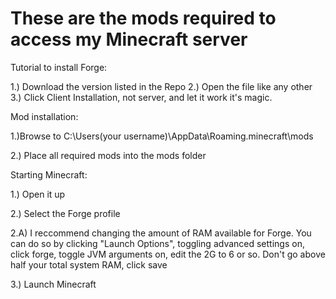 # These are the mods required to access my Minecraft server
Tutorial to install Forge:

1.) Download the version listed in the Repo
2.) Open the file like any other
3.) Click Client Installation, not server, and let it work it's magic.


Mod installation:

1.)Browse to C:\Users\(your username)\AppData\Roaming\.minecraft\mods

2.) Place all required mods into the mods folder


Starting Minecraft:

1.) Open it up

2.) Select the Forge profile

2.A) I reccommend changing the amount of RAM available for Forge. You can do so by clicking "Launch Options", toggling advanced settings on, click forge, toggle JVM arguments on, edit the 2G to 6 or so. Don't go above half your total system RAM, click save

3.) Launch Minecraft
